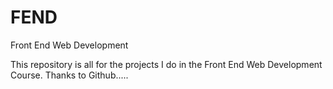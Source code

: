 # FEND
Front End Web Development

This repository is all for the projects I do in the Front End Web Development Course. Thanks to Github.....

